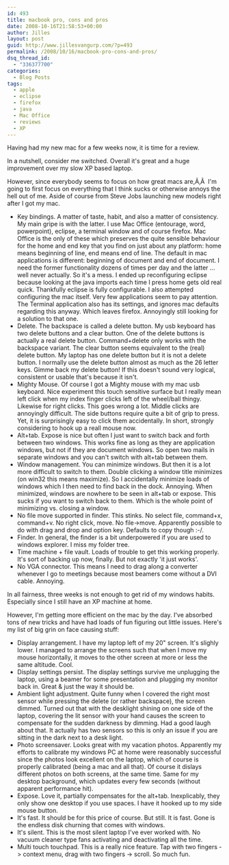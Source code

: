 ```yaml
---
id: 493
title: macbook pro, cons and pros
date: 2008-10-16T21:58:53+00:00
author: Jilles
layout: post
guid: http://www.jillesvangurp.com/?p=493
permalink: /2008/10/16/macbook-pro-cons-and-pros/
dsq_thread_id:
  - "336377700"
categories:
  - Blog Posts
tags:
  - apple
  - eclipse
  - firefox
  - java
  - Mac Office
  - reviews
  - XP
---
```

Having had my new mac for a few weeks now, it is time for a review.

In a nutshell, consider me switched. Overall it's great and a huge improvement over my slow XP based laptop.

However, since everybody seems to focus on how great macs are,Ã‚Â  I'm going to first focus on everything that I think sucks or otherwise annoys the hell out of me. Aside of course from Steve Jobs launching new models right after I got my mac.

- Key bindings. A matter of taste, habit, and also a matter of consistency. My main gripe is with the latter. I use Mac Office (entourage, word, powerpoint), eclipse, a terminal window and of course firefox. Mac Office is the only of these which preserves the quite sensible behaviour for the home and end key that you find on just about any platform: home means beginning of line, end means end of line. The default in mac applications is different: beginning of document and end of document. I need the former functionality dozens of times per day and the latter ... well never actually. So it's a mess. I ended up reconfiguring eclipse because looking at the java imports each time I press home gets old real quick. Thankfully eclipse is fully configurable. I also attempted configuring the mac itself. Very few applications seem to pay attention. The Terminal application also has its settings, and ignores mac defaults regarding this anyway. Which leaves firefox. Annoyingly still looking for a solution to that one.
- Delete. The backspace is called a delete button. My usb keyboard has two delete buttons and a clear button. One of the delete buttons is actually a real delete button. Command+delete only works with the backspace variant. The clear button seems equivalent to the (real) delete button. My laptop has one delete button but it is not a delete button. I normally use the delete button almost as much as the 26 letter keys. Gimme back my delete button! If this doesn't sound very logical, consistent or usable that's because it isn't.
- Mighty Mouse. Of course I got a Mighty mouse with my mac usb keyboard. Nice experiment this touch sensitive surface but I really mean left click when my index finger clicks left of the wheel/ball thingy. Likewise for right clicks. This goes wrong a lot. Middle clicks are annoyingly difficult. The side buttons require quite a bit of grip to press. Yet, it is surprisingly easy to click them accidentally. In short, strongly considering to hook up a reall mouse now.
- Alt+tab. Expose is nice but often I just want to switch back and forth between two windows. This works fine as long as they are application windows, but not if they are document windows. So open two mails in separate windows and you can't switch with alt+tab between them.
- Window management. You can minimize windows. But then it is a lot more difficult to switch to them. Double clicking a window title minimizes (on win32 this means maximize). So I accidentally minimize loads of windows which I then need to find back in the dock. Annoying. When minimized, windows are nowhere to be seen in alt+tab or expose. This sucks if you want to switch back to them. Which is the whole point of minimizing vs. closing a window.
- No file move supported in finder. This stinks. No select file, command+x, command+v. No right click, move. No file-&gt;move. Apparently possible to do with drag and drop and option key. Defaults to copy though :-/.
- Finder. In general, the finder is a bit underpowered if you are used to windows explorer. I miss my folder tree.
- Time machine + file vault. Loads of trouble to get this working properly. It's sort of backing up now, finally. But not exactly 'it just works'.
- No VGA connector. This means I need to drag along a converter whenever I go to meetings because most beamers come without a DVI cable. Annoying.

In all fairness, three weeks is not enough to get rid of my windows habits. Especially since I still have an XP machine at home.

However, I'm getting more efficient on the mac by the day. I've absorbed tons of new tricks and have had loads of fun figuring out little issues. Here's my list of big grin on face causing stuff:

- Display arrangement. I have my laptop left of my 20" screen. It's slighly lower. I managed to arrange the screens such that when I move my mouse horizontally, it moves to the other screen at more or less the same altitude. Cool.
- Display settings persist. The display settings survive me unplugging the laptop, using a beamer for some presentation and plugging my monitor back in. Great &amp; just the way it should be.
- Ambient light adjustment. Quite funny when I covered the right most sensor while pressing the delete (or rather backspace), the screen dimmed. Turned out that with the desklight shining on one side of the laptop, covering the lit sensor with your hand causes the screen to compensate for the sudden darkness by dimming. Had a good laugh about that. It actually has two sensors so this is only an issue if you are sitting in the dark next to a desk light.
- Photo screensaver. Looks great with my vacation photos. Apparently my efforts to calibrate my windows PC at home were reasonably successful since the photos look excellent on the laptop, which of course is properly calibrated (being a mac and all that). Of course it dislays different photos on both screens, at the same time. Same for my desktop background, which updates every few seconds (without apparent performance hit).
- Expose. Love it, partially compensates for the alt+tab. Inexplicably, they only show one desktop if you use spaces. I have it hooked up to my side mouse button.
- It's fast. It should be for this price of course. But still. It is fast. Gone is the endless disk churning that comes with windows.
- It's silent. This is the most silent laptop I've ever worked with. No vacuum cleaner type fans activating and deactivating all the time.
- Multi touch touchpad. This is a really nice feature. Tap with two fingers -&gt; context menu, drag with two fingers -&gt; scroll. So much fun.

